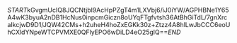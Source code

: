 $START$kGvgmUcIQ8JQCNtjbl9AcHpPZgT4m1LXVbj6/iJ0iYW/AGPHBNe1Y65A4wK3byuA2nDB1HcNus0inpcmGiczn8oUYqFTgfvtsh36AtBhGiTdL/7gnXrcaIkcjwD9D1/JQW42CMs+h2uheH4hoZxEGKk30z+Ztzz4A8hlLwJbCCC6eoUhCXldYNpeWTCPVMXE0QFlyEPO6wDiLD4eO25glQ==$END$